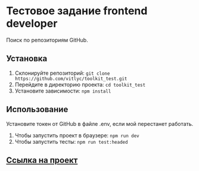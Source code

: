 # Тестовое задание frontend developer

Поиск по репозиториям GitHub.

## Установка

1. Склонируйте репозиторий: `git clone https://github.com/vitlyc/toolkit_test.git`
2. Перейдите в директорию проекта: `cd toolkit_test`
3. Установите зависимости: `npm install`

## Использование

Установите токен от GitHub в файле .env, если мой перестанет работать.

1. Чтобы запустить проект в браузере: `npm run dev`
2. Чтобы запустить тесты: `npm run test:headed`

## [Ссылка на проект](https://toolkit-test.onrender.com)

